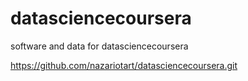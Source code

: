 datasciencecoursera
===================

software and data for datasciencecoursera

https://github.com/nazariotart/datasciencecoursera.git
